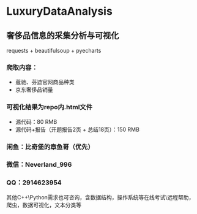 # LuxuryDataAnalysis


## 奢侈品信息的采集分析与可视化
requests + beautifulsoup + pyecharts

### 爬取内容：
* 蔻驰、芬迪官网商品种类
* 京东奢侈品销量
  

### 可视化结果为repo内.html文件

* 源代码：80 RMB
* 源代码+报告（开题报告2页 + 总结18页）：150 RMB

### 闲鱼：比奇堡的章鱼哥（优先）
### 微信：Neverland_996
### QQ：2914623954


其他C++\Python需求也可咨询，含数据结构，操作系统等在线考试\远程帮助，爬虫，数据可视化，文本分类等
